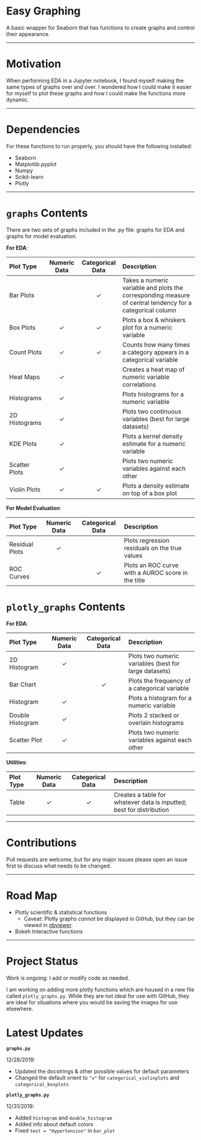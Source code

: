 # Easy Graphing

A basic wrapper for Seaborn that has functions to create graphs and control their appearance.

-----

# Motivation

When performing EDA in a Jupyter notebook, I found myself making the same types of graphs over and over.  I wondered how I could make it easier for myself to plot these graphs and how I could make the functions more dynamic.

-----

# Dependencies

For these functions to run properly, you should have the following installed:

- Seaborn
- Matplotlib.pyplot
- Numpy
- Scikit-learn
- Plotly

-----

# `graphs` Contents

There are two sets of graphs included in the .py file: graphs for EDA and graphs for model evaluation.

**For EDA**:

| Plot Type     | Numeric Data | Categorical Data | Description                                                       |
|:--------------|:------------:|:----------------:|:------------------------------------------------------------------|
| Bar Plots     |              | ✓                | Takes a numeric variable and plots the corresponding measure of central tendency for a categorical column |
| Box Plots     | ✓            | ✓               | Plots a box & whiskers plot for a numeric variable                 |
| Count Plots   | ✓            | ✓               | Counts how many times a category appears in a categorical variable |
| Heat Maps     | ✓            |                  | Creates a heat map of numeric variable correlations               |
| Histograms    | ✓            |                  | Plots histograms for a numeric variable                           |  
| 2D Histograms | ✓            |                  | Plots two continuous variables (best for large datasets)          |                   
| KDE Plots     | ✓            |                  | Plots a kernel density estimate for a numeric variable            |
| Scatter Plots | ✓            |                  | Plots two numeric variables against each other                    |
| Violin Plots  | ✓            | ✓               | Plots a density estimate on top of a box plot                      |

**For Model Evaluation**:

| Plot Type      | Numeric Data | Categorical Data | Description                                        |
|:---------------|:------------:|:----------------:|:---------------------------------------------------|
| Residual Plots | ✓            |                  | Plots regression residuals on the true values      |
| ROC Curves     |              | ✓                | Plots an ROC curve with a AUROC score in the title |

# `plotly_graphs` Contents

**For EDA**:

| Plot Type        | Numeric Data | Categorical Data | Description                                                       |
|:-----------------|:------------:|:----------------:|:-----------------------------------------------------------------|
| 2D Histogram     | ✓            |                  | Plots two numeric variables (best for large datasets)          |
| Bar Chart        |              | ✓                | Plots the frequency of a categorical variable                    |
| Histogram        | ✓            |                  | Plots a histogram for a numeric variable
| Double Histogram | ✓            |                  | Plots 2 stacked or overlain histograms                           |
| Scatter Plot     | ✓            |                  | Plots two numeric variables against each other                   |

**Utilities**:

| Plot Type | Numeric Data | Categorical Data | Description |
|:----------|:------------:|:----------------:|:---------------------------------------------------|
| Table     | ✓           | ✓                | Creates a table for whatever data is inputted; best for distribution      |


-----

# Contributions

Pull requests are welcome, but for any major issues please open an issue first to discuss what needs to be changed.

-----

# Road Map

- Plotly scientific & statistical functions
    - Caveat: Plotly graphs _cannot_ be displayed in GitHub, but they can be viewed in [nbviewer](https://nbviewer.jupyter.org/github/a-bergman/Easy-Graphing/blob/master/Examples/Example%20Charts.ipynb).
- Bokeh Interactive functions

-----

# Project Status

Work is ongoing: I add or modify code as needed.

I am working on adding more plotly functions which are housed in a new file called `plotly_graphs.py`.  While they are not ideal for use with GitHub, they are ideal for situations where you would be saving the images for use elsewhere.

# Latest Updates

**`graphs.py`**

12/28/2019:

- Updated the docstrings & other possible values for default parameters
- Changed the default orient to `"v"` for `categorical_violinplots` and `categorical_boxplots`

**`plotly_graphs.py`**

12/31/2019:

- Added `histogram` and `double_histogram`
- Added info about default colors
- Fixed `text = "Hypertension"` in `bar_plot` 